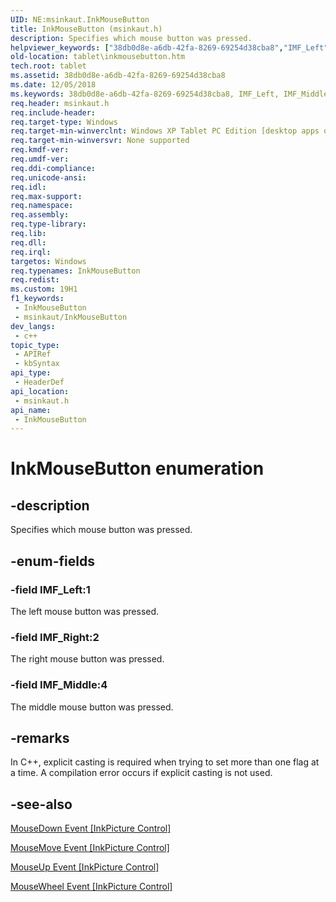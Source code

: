 ```yaml
---
UID: NE:msinkaut.InkMouseButton
title: InkMouseButton (msinkaut.h)
description: Specifies which mouse button was pressed.
helpviewer_keywords: ["38db0d8e-a6db-42fa-8269-69254d38cba8","IMF_Left","IMF_Middle","IMF_Right","InkMouseButton","InkMouseButton enumeration [Tablet PC]","msinkaut/IMF_Left","msinkaut/IMF_Middle","msinkaut/IMF_Right","msinkaut/InkMouseButton","tablet.inkmousebutton"]
old-location: tablet\inkmousebutton.htm
tech.root: tablet
ms.assetid: 38db0d8e-a6db-42fa-8269-69254d38cba8
ms.date: 12/05/2018
ms.keywords: 38db0d8e-a6db-42fa-8269-69254d38cba8, IMF_Left, IMF_Middle, IMF_Right, InkMouseButton, InkMouseButton enumeration [Tablet PC], msinkaut/IMF_Left, msinkaut/IMF_Middle, msinkaut/IMF_Right, msinkaut/InkMouseButton, tablet.inkmousebutton
req.header: msinkaut.h
req.include-header: 
req.target-type: Windows
req.target-min-winverclnt: Windows XP Tablet PC Edition [desktop apps only]
req.target-min-winversvr: None supported
req.kmdf-ver: 
req.umdf-ver: 
req.ddi-compliance: 
req.unicode-ansi: 
req.idl: 
req.max-support: 
req.namespace: 
req.assembly: 
req.type-library: 
req.lib: 
req.dll: 
req.irql: 
targetos: Windows
req.typenames: InkMouseButton
req.redist: 
ms.custom: 19H1
f1_keywords:
 - InkMouseButton
 - msinkaut/InkMouseButton
dev_langs:
 - c++
topic_type:
 - APIRef
 - kbSyntax
api_type:
 - HeaderDef
api_location:
 - msinkaut.h
api_name:
 - InkMouseButton
---
```


# InkMouseButton enumeration


## -description

Specifies which mouse button was pressed.

## -enum-fields

### -field IMF_Left:1

The left mouse button was pressed.

### -field IMF_Right:2

The right mouse button was pressed.

### -field IMF_Middle:4

The middle mouse button was pressed.

## -remarks

In C++, explicit casting is required when trying to set more than one flag at a time. A compilation error occurs if explicit casting is not used.

## -see-also

<a href="/windows/desktop/tablet/inkpicture-mousedown">MouseDown Event [InkPicture Control]</a>



<a href="/windows/desktop/tablet/inkpicture-mousemove">MouseMove Event [InkPicture Control]</a>



<a href="/windows/desktop/tablet/inkpicture-mouseup">MouseUp Event [InkPicture Control]</a>



<a href="/windows/desktop/tablet/inkpicture-mousewheel">MouseWheel Event [InkPicture Control]</a>
